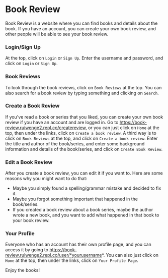 Book Review
====
Book Review is a website where you can find books and details about the book. If you have an account, you can create your own book review, and other people will be able to see your book review.

### Login/Sign Up
At the top, click on `Login` or `Sign Up`. Enter the username and password, and click on `Login` or `Sign Up`.

### Book Reviews
To look through the book reviews, click on `Book Reviews` at the top. You can also search for a book review by typing something and clicking on `Search`.

### Create a Book Review
If you've read a book or series that you liked, you can create your own book review if you have an account and are logged in. Go to https://book-review.ruiwenge2.repl.co/createreview, or you can just click on `Home` at the top, then under the links, click on `Create a book review`.  A third way is to click on `Book Reviews` at the top, and click on `Create a book review`. Enter the title and author of the book/series, and enter some background information and details of the book/series, and click on `Create Book Review`.

### Edit a Book Review
After you create a book review, you can edit it if you want to. Here are some reasons why you might want to do that:
- Maybe you simply found a spelling/grammar mistake and decided to fix it.
- Maybe you forgot something important that happened in the book/series.
- If you created a book review about a book series, maybe the author wrote a new book, and you want to add what happened in that book to your book review.

### Your Profile
Everyone who has an account has their own profile page, and you can access it by going to https://book-review.ruiwenge2.repl.co/user/*yourusername*. You can also just click on `Home` at the top, then under the links, click on `Your Profile Page`.

Enjoy the books!